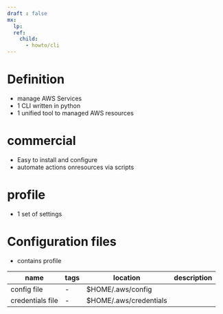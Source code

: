 ```yaml
---
draft : false
mx:
  lp:
  ref:
    child:
      - howto/cli
---
```


# Definition
- manage AWS Services
- 1 CLI written in python
- 1 unified tool to managed AWS resources

# commercial
- Easy to install and configure
- automate actions onresources via scripts

# profile
- 1 set of settings
# Configuration files
- contains profile

|name|tags|location|description|
|-|-|-|-|
|config file|-|$HOME/.aws/config||
|credentials file|-|$HOME/.aws/credentials||

